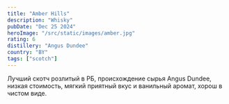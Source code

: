 ```yaml
---
title: "Amber Hills"
description: "Whisky"
pubDate: "Dec 25 2024"
heroImage: "/src/static/images/amber.jpg"
rating: 6
distillery: "Angus Dundee"
country: "BY"
tags: ["scotch"]
---
```


Лучший скотч розлитый в РБ, происхождение сырья Angus Dundee, низкая стоимость, мягкий приятный вкус и ванильный аромат, хорош в чистом виде.
